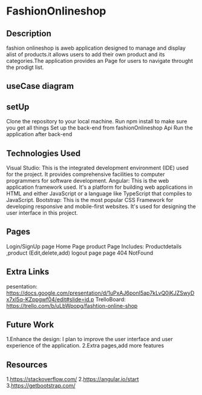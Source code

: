 # FashionOnlineshop


## Description
fashion onlineshop is aweb application designed to manage and display alist of products.it allows users to add their own product and its categories.The application provides an Page for users to navigate throught the prodigt list.

## useCase diagram





## setUp


Clone the repository to your local machine.
Run npm install to make sure you get all things
Set up the back-end from fashionOnlineshop Api
Run the application after back-end

## Technologies Used

Visual Studio: This is the integrated development environment (IDE) used for the project. It provides comprehensive facilities to computer programmers for software development.
Angular: This is the web application framework used. It's a platform for building web applications in HTML and either JavaScript or a language like TypeScript that compiles to JavaScript.
Bootstrap: This is the most popular CSS Framework for developing responsive and mobile-first websites. It's used for designing the user interface in this project.

## Pages

Login/SignUp page
Home Page
product Page Includes:
Productdetails ,product (Edit,delete,add)
logout page
page 404 NotFound
## Extra Links
pesentation:
https://docs.google.com/presentation/d/1uPxAJ6ponI5ap7kLvQ0jKJZSwyDx7xl5q-KZppgwf04/edit#slide=id.p
TrelloBoard:
https://trello.com/b/uLbWpopg/fashtion-online-shop
## Future Work
1.Enhance the design: I plan to improve the user interface and user experience of the application.
2.Extra pages,add more features
## Resources
1.https://stackoverflow.com/
2.https://angular.io/start
3.https://getbootstrap.com/
